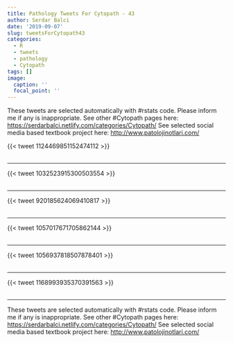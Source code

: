 ```yaml
---
title: Pathology Tweets For Cytopath - 43
author: Serdar Balci
date: '2019-09-07'
slug: tweetsForCytopath43
categories:
  - R
  - tweets
  - pathology
  - Cytopath
tags: []
image:
  caption: ''
  focal_point: ''
---
```



These tweets are selected automatically with #rstats code. Please inform me if any is inappropriate.
See other #Cytopath pages here: https://serdarbalci.netlify.com/categories/Cytopath/ 
See selected social media based textbook project here: http://www.patolojinotlari.com/

{{< tweet 1124469851152474112 >}}
<br>
<br>
<hr>
{{< tweet 1032523915300503554 >}}
<br>
<br>
<hr>
{{< tweet 920185624069410817 >}}
<br>
<br>
<hr>
{{< tweet 1057017671705862144 >}}
<br>
<br>
<hr>
{{< tweet 1056937818507878401 >}}
<br>
<br>
<hr>
{{< tweet 1168993935370391563 >}}
<br>
<br>
<hr>


These tweets are selected automatically with #rstats code. Please inform me if any is inappropriate.
See other #Cytopath pages here: https://serdarbalci.netlify.com/categories/Cytopath/ 
See selected social media based textbook project here: http://www.patolojinotlari.com/
